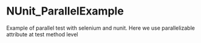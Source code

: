 # NUnit_ParallelExample
Example of parallel test with selenium and nunit.  Here we use parallelizable attribute at test method level
